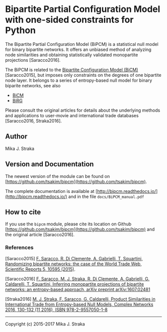 # Bipartite Partial Configuration Model with one-sided constraints for Python

The Bipartite Partial Configuration Model (BiPCM) is a statistical null model
for binary bipartite networks. It offers an unbiased method of
analyzing node similarities and obtaining statistically validated monopartite
projections \[Saracco2016\].

The BiPCM is related to the [Bipartite Configuration Model
(BiCM)](https://github.com/tsakim/bicm) \[Saracco2015\], but imposes only
constraints on the degrees of one bipartite node layer. It belongs to a series
of entropy-based null model for binary biparite networks, see also

* [BiCM](https://github.com/tsakim/bicm)
* [BiRG](https://github.com/tsakim/birg)

Please consult the original articles for details about the underlying methods
and applications to user-movie and international trade databases
\[Saracco2016, Straka2016\].
 
## Author 

Mika J. Straka

## Version and Documentation

The newest version of the module can be found on
[https://github.com/tsakim/bipcm](https://github.com/tsakim/bipcm).

The complete documentation is available at
[http://bipcm.readthedocs.io/](http://bipcm.readthedocs.io/) and in the file
`docs/BiPCM_manual.pdf`

## How to cite

If you use the `bipcm` module, please cite its location on Github
[https://github.com/tsakim/bipcm](https://github.com/tsakim/bipcm) and the
original article \[Saracco2016\]. 

### References

\[Saracco2015\] [F. Saracco, R. Di Clemente, A. Gabrielli, T. Squartini, Randomizing bipartite networks: the case of the World Trade Web, Scientific Reports 5, 10595 (2015)](http://www.nature.com/articles/srep10595).

\[Saracco2016\] [F. Saracco, M. J. Straka, R. Di Clemente, A. Gabrielli, G. Caldarelli, T. Squartini, Inferring monopartite projections of bipartite networks: an entropy-based approach, arXiv preprint arXiv:1607.02481](https://arxiv.org/abs/1607.02481)

\[Straka2016\] [M. J. Straka, F. Saracco, G. Caldarelli, Product Similarities in International Trade from Entropy-based Null Models, Complex Networks 2016, 130-132 (11 2016), ISBN 978-2-9557050-1-8](http://www.complexnetworks.org/BookOfAbstractCNA16.pdf)

<!---
It is also possible to calculate the probabilites of two nodes (i, j) having 0, 1, ..., M nearest neighbors in common, where M is the number of nodes in the opposite bipartite layer. To do so for the row-nodes, execute 
```python
cma.save_lambda_probdist(bip_set=True, write=True, filename=<filename>, delim='\t')
```
For the column-nodes, use `bip_set=False`.The default name of the ouput file is `pbicm_lambdaprob_contr_<constraint>_layer_<bip_set>.csv`.

Note that, if `<constraint> == <bip_set>`, the output file contains N(N - 1) rows for the node pairs (1, 2), (1, 3), ..., (1, N), (2, 3), ..., (N - 1, N), and M + 1 columns contain the probabilities of having 0, 1, ..., M common neighbors.
If `<constraint> != <bip_set>`, the file contains only one row containing the probabilities for two nodes (i, j) sharing 0, 1, ..., M + 1 common neighbors, since the probability distribution is the same for all node pairs in the bipartite nodes set `bip_set`.  

-->

---
Copyright (c) 2015-2017 Mika J. Straka 
